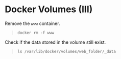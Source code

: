 # Docker Volumes (III)

Remove the `www` container.

> `docker rm -f www`

Check if the data stored in the volume still exist.

> `ls /var/lib/docker/volumes/web_folder/_data`